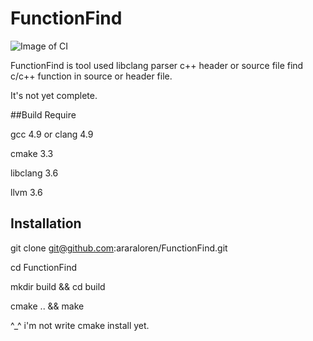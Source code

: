 # FunctionFind

![Image of CI](https://travis-ci.org/araraloren/FunctionFind.svg?branch=master)

FunctionFind is tool used libclang parser c++ header or source file find c/c++ function in source or header file. 

It's not yet complete.

##Build Require

 gcc 4.9 or clang 4.9

 cmake 3.3
 
 libclang 3.6
 
 llvm 3.6

## Installation

  git clone git@github.com:araraloren/FunctionFind.git
  
  cd FunctionFind
  
  mkdir build && cd build
  
  cmake .. && make

  ^_^ i'm not write cmake install yet.
